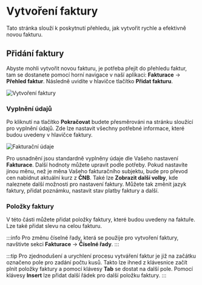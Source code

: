 ﻿---
sidebar_position: 1
---

# Vytvoření faktury

Tato stránka slouží k poskytnutí přehledu, jak vytvořit rychle a efektivně novou fakturu.

## Přidání faktury

Abyste mohli vytvořit novou fakturu, je potřeba přejít do přehledu faktur, tam se dostanete pomocí horní navigace v naší aplikaci: **Fakturace** -> **Přehled faktur**. Následně uvidíte v hlavičce tlačítko **Přidat fakturu**.

![Vytvoření faktury](/img/invoice/create/button.png)

### Vyplnění údajů
Po kliknutí na tlačítko **Pokračovat** budete přesměrováni na stránku sloužící pro vyplnění údajů. 
Zde lze nastavit všechny potřebné informace, které budou uvedeny v hlavičce faktury.

![Fakturační údaje](/img/invoice/create/create-basic.png)

Pro usnadnění jsou standardně vyplněny údaje dle Vašeho nastavení **Fakturace**.
Další hodnoty můžete upravit podle potřeby.
Pokud nastavíte jinou měnu, než je měna Vašeho fakturačního subjektu, bude pro převod cen nabídnut aktuální kurz z **ČNB**.
Také lze **Zobrazit další volby**, kde naleznete další možnosti pro nastavení faktury.
Můžete tak změnit jazyk faktury, přidat poznámku, nastavit stav platby faktury a další.

### Položky faktury
V této části můžete přidat položky faktury, které budou uvedeny na faktuře.
Lze také přidat slevu na celou fakturu.

:::info
Pro změnu číselné řady, která se použije pro vytvoření faktury, navštivte sekci **Fakturace** -> **Číselné řady**.
:::

:::tip
Pro zjednodušení a urychlení procesu vytváření faktur je již na začátku označeno pole pro zadání počtu kusů. Takto lze ihned z klávesnice začít plnit položky faktury a pomocí klávesy **Tab** se dostat na další pole.
Pomocí klávesy **Insert** lze přidat další řádek pro další položku faktury.
:::